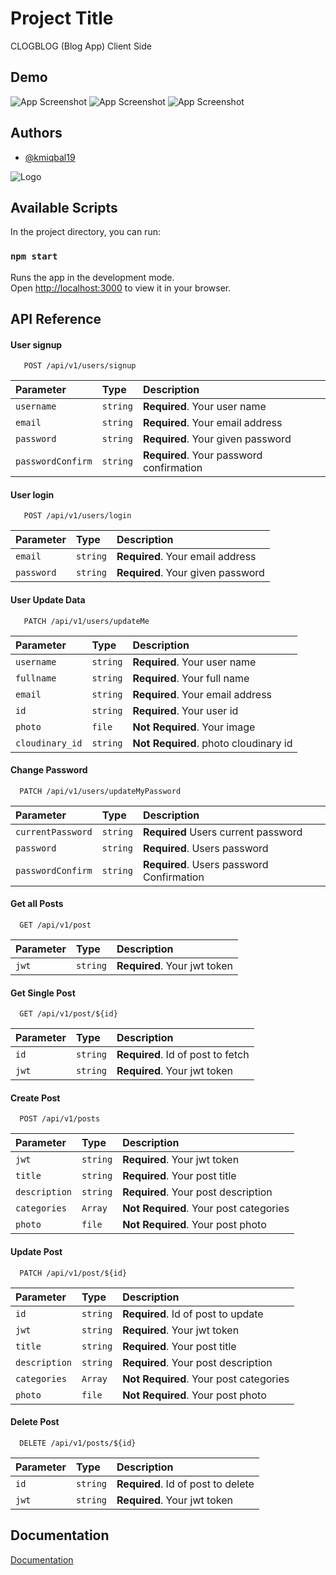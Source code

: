 # Project Title

CLOGBLOG (Blog App) Client Side

## Demo

![App Screenshot](https://i.ibb.co/Scwgm7J/Screenshot-2022-07-20-232350.png)
![App Screenshot](https://i.ibb.co/zNB6qsb/Screenshot-2022-07-20-232407.png)
![App Screenshot](https://i.ibb.co/51GjXDH/clogblog-gif.gif)

## Authors

- [@kmiqbal19](https://github.com/kmiqbal19)

![Logo](https://i.ibb.co/ZHFdJhW/city.png)

## Available Scripts

In the project directory, you can run:

### `npm start`

Runs the app in the development mode.\
Open [http://localhost:3000](http://localhost:3000) to view it in your browser.

## API Reference

#### User signup

```http
   POST /api/v1/users/signup
```

| Parameter         | Type     | Description                              |
| :---------------- | :------- | :--------------------------------------- |
| `username`        | `string` | **Required**. Your user name             |
| `email`           | `string` | **Required**. Your email address         |
| `password`        | `string` | **Required**. Your given password        |
| `passwordConfirm` | `string` | **Required**. Your password confirmation |

#### User login

```http
   POST /api/v1/users/login
```

| Parameter  | Type     | Description                       |
| :--------- | :------- | :-------------------------------- |
| `email`    | `string` | **Required**. Your email address  |
| `password` | `string` | **Required**. Your given password |

#### User Update Data

```http
   PATCH /api/v1/users/updateMe
```

| Parameter       | Type     | Description                           |
| :-------------- | :------- | :------------------------------------ |
| `username`      | `string` | **Required**. Your user name          |
| `fullname`      | `string` | **Required**. Your full name          |
| `email`         | `string` | **Required**. Your email address      |
| `id`            | `string` | **Required**. Your user id            |
| `photo`         | `file`   | **Not Required**. Your image          |
| `cloudinary_id` | `string` | **Not Required**. photo cloudinary id |

#### Change Password

```http
  PATCH /api/v1/users/updateMyPassword
```

| Parameter         | Type     | Description                               |
| :---------------- | :------- | :---------------------------------------- |
| `currentPassword` | `string` | **Required** Users current password       |
| `password`        | `string` | **Required**. Users password              |
| `passwordConfirm` | `string` | **Required**. Users password Confirmation |

#### Get all Posts

```http
  GET /api/v1/post
```

| Parameter | Type     | Description                  |
| :-------- | :------- | :--------------------------- |
| `jwt`     | `string` | **Required**. Your jwt token |

#### Get Single Post

```http
  GET /api/v1/post/${id}
```

| Parameter | Type     | Description                       |
| :-------- | :------- | :-------------------------------- |
| `id`      | `string` | **Required**. Id of post to fetch |
| `jwt`     | `string` | **Required**. Your jwt token      |

#### Create Post

```http
  POST /api/v1/posts
```

| Parameter     | Type     | Description                            |
| :------------ | :------- | :------------------------------------- |
| `jwt`         | `string` | **Required**. Your jwt token           |
| `title`       | `string` | **Required**. Your post title          |
| `description` | `string` | **Required**. Your post description    |
| `categories`  | `Array`  | **Not Required**. Your post categories |
| `photo`       | `file`   | **Not Required**. Your post photo      |

#### Update Post

```http
  PATCH /api/v1/post/${id}
```

| Parameter     | Type     | Description                            |
| :------------ | :------- | :------------------------------------- |
| `id`          | `string` | **Required**. Id of post to update     |
| `jwt`         | `string` | **Required**. Your jwt token           |
| `title`       | `string` | **Required**. Your post title          |
| `description` | `string` | **Required**. Your post description    |
| `categories`  | `Array`  | **Not Required**. Your post categories |
| `photo`       | `file`   | **Not Required**. Your post photo      |

#### Delete Post

```http
  DELETE /api/v1/posts/${id}
```

| Parameter | Type     | Description                        |
| :-------- | :------- | :--------------------------------- |
| `id`      | `string` | **Required**. Id of post to delete |
| `jwt`     | `string` | **Required**. Your jwt token       |

## Documentation

[Documentation](https://documenter.getpostman.com/view/20397790/UzR1JMTV)
